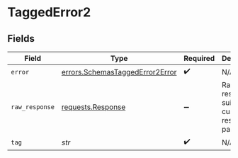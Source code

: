 # TaggedError2


## Fields

| Field                                                                                 | Type                                                                                  | Required                                                                              | Description                                                                           |
| ------------------------------------------------------------------------------------- | ------------------------------------------------------------------------------------- | ------------------------------------------------------------------------------------- | ------------------------------------------------------------------------------------- |
| `error`                                                                               | [errors.SchemasTaggedError2Error](../../models/errors/schemastaggederror2error.md)    | :heavy_check_mark:                                                                    | N/A                                                                                   |
| `raw_response`                                                                        | [requests.Response](https://requests.readthedocs.io/en/latest/api/#requests.Response) | :heavy_minus_sign:                                                                    | Raw HTTP response; suitable for custom response parsing                               |
| `tag`                                                                                 | *str*                                                                                 | :heavy_check_mark:                                                                    | N/A                                                                                   |
